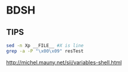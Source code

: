 # BDSH

## TIPS

```bash
sed -n Xp __FILE__ #X is line
grep -a -P "\x00\x09" resTest
```

http://michel.mauny.net/sii/variables-shell.html

